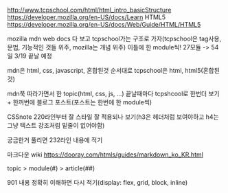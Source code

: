 http://www.tcpschool.com/html/html_intro_basicStructure
https://developer.mozilla.org/en-US/docs/Learn
HTML5
https://developer.mozilla.org/en-US/docs/Web/Guide/HTML/HTML5

mozilla mdn web docs 다 보고 tcpschool가는 구조로 가자(tcpschool은 tag사용, 문법, 기능적인 것들 위주, mozilla는 개념 위주)
이틀에 한 module씩!
27모듈 -> 54일 3/19 끝날 예정

mdn은 html, css, javascript, 혼합된것 순서대로
tcpschool은 html, html5(혼합된것)

mdn쭉 따라가면서 한 topic(html, css, js, ...) 끝날때마다 tcpshcool로 한번더 보기 + 한꺼번에 블로그 포스트(포스트는 한번에 한 module씩)


CSSnote 220라인부터 잘 스타일 잘 적용되나 보기(h3은 헤더처럼 보여야하고 h4는 그냥 텍스트 강조처럼 밑줄이 없어야함)

궁금한거 풀리면 232라인 내용에 적기

마크다운 wiki 
https://dooray.com/htmls/guides/markdown_ko_KR.html

topic > module(#) > article(##)

901 내용 정확히 이해하면 다시 적기(display: flex, grid, block, inline)